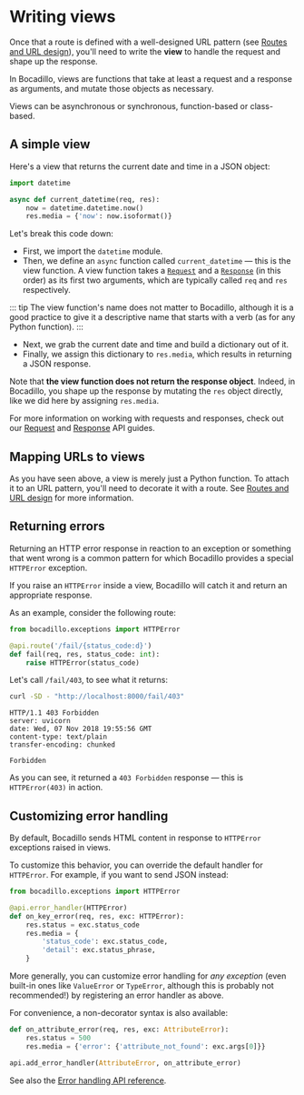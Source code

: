 # Writing views

Once that a route is defined with a well-designed URL pattern (see [Routes and URL design]), you'll need to write the **view** to handle the request and shape up the response.

In Bocadillo, views are functions that take at least a request and a response
as arguments, and mutate those objects as necessary.

Views can be asynchronous or synchronous, function-based or class-based.

## A simple view

Here's a view that returns the current date and time in a JSON object:

```python
import datetime

async def current_datetime(req, res):
    now = datetime.datetime.now()
    res.media = {'now': now.isoformat()}
```

Let's break this code down:

- First, we import the `datetime` module.
- Then, we define an `async` function called `current_datetime` — this is the view function. A view function takes a [`Request`][Request] and a [`Response`][Response] (in this order) as its first two arguments, which are typically called `req` and `res` respectively.

::: tip
The view function's name does not matter to Bocadillo, although it is a good practice to give it a descriptive name that starts with a verb (as for any Python function).
:::

- Next, we grab the current date and time and build a dictionary out of it.
- Finally, we assign this dictionary to `res.media`, which results in returning a JSON response.

Note that **the view function does not return the response object**. Indeed, in Bocadillo, you shape up the response by mutating the `res` object directly, like we did here by assigning `res.media`.

For more information on working with requests and responses, check out our [Request] and [Response] API guides.

## Mapping URLs to views

As you have seen above, a view is merely just a Python function. To attach it to an URL pattern, you'll need to decorate it with a route. See [Routes and URL design] for more information.

## Returning errors

Returning an HTTP error response in reaction to an exception or something that went wrong is a common pattern for which Bocadillo provides a special `HTTPError` exception.

If you raise an `HTTPError` inside a view, Bocadillo will catch it and
return an appropriate response.

As an example, consider the following route:

```python
from bocadillo.exceptions import HTTPError

@api.route('/fail/{status_code:d}')
def fail(req, res, status_code: int):
    raise HTTPError(status_code)
```

Let's call `/fail/403`, to see what it returns:

```bash
curl -SD - "http://localhost:8000/fail/403"
```

```http
HTTP/1.1 403 Forbidden
server: uvicorn
date: Wed, 07 Nov 2018 19:55:56 GMT
content-type: text/plain
transfer-encoding: chunked

Forbidden
```

As you can see, it returned a `403 Forbidden` response — this is `HTTPError(403)` in action.

## Customizing error handling

By default, Bocadillo sends HTML content in response to `HTTPError` exceptions raised in views.

To customize this behavior, you can override the default handler for `HTTPError`. For example, if you want to send JSON instead:

```python
from bocadillo.exceptions import HTTPError

@api.error_handler(HTTPError)
def on_key_error(req, res, exc: HTTPError):
    res.status = exc.status_code
    res.media = {
        'status_code': exc.status_code,
        'detail': exc.status_phrase,
    }
```

More generally, you can customize error handling for *any exception* (even built-in ones like `ValueError` or `TypeError`, although this is probably not recommended!) by registering an error handler as above.

For convenience, a non-decorator syntax is also available:

```python
def on_attribute_error(req, res, exc: AttributeError):
    res.status = 500
    res.media = {'error': {'attribute_not_found': exc.args[0]}}

api.add_error_handler(AttributeError, on_attribute_error)
```

See also the [Error handling API reference](../../api/error-handling.md).

[Routes and URL design]: ./routes-url-design.md
[Request]: requests.md
[Response]: responses.md
